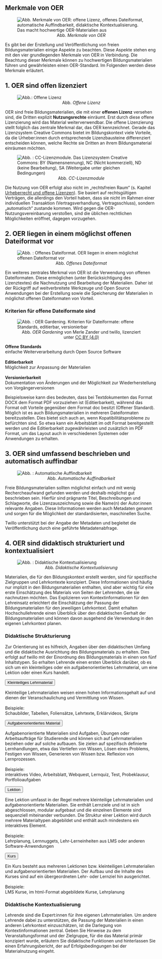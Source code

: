 ## Merkmale von OER

<figure>
  <img src="images/Merkmale_OER.svg" alt="Abb. Merkmale von OER: offene Lizenz, offenes Dateiformat, automatische Auffindbarkeit, didaktische Kontextualisierung. Das macht hochwertige OER-Materialien aus" title="Abbildung : Merkmale von OER"/>
  <figcaption style="text-align:center;font-size:14px;">Abb. <i>Merkmale von OER</i></figcaption>
</figure>

Es gibt bei der Erstellung und Veröffentlichung von freien Bildungsmaterialien einige Aspekte zu beachten. Diese Aspekte stehen eng mit den vier grundlegenden Merkmale von OER in Verbindung. Die Beachtung dieser Merkmale können zu hochwertigen Bildungsmaterialien führen und gewährleisten einen OER-Standard.
Im Folgenden werden diese Merkmale erläutert.

## 1. OER sind offen lizenziert

<figure>
  <img src="images/Merkmal_offene Lizenz.svg" alt="Abb.: Offene Lizenz" title="Abbildung : Offene Lizenz"/>
  <figcaption style="text-align:center;font-size:14px;">Abb. <i>Offene Lizenz</i></figcaption>
</figure>

OER sind freie Bildungsmaterialien, die mit einer <b>offenen Lizenz</b> versehen sind, die Dritten explizit <b>Nutzungsrechte</b> einräumt. Erst durch diese offene Lizenzierung wird das Material weiterverwendbar. Die offene Lizenzierung stellt folglich das zentrale Merkmal dar, das OER kennzeichnet. Gerade das Lizenzsystem Creative Commons bietet im Bildungskontext viele Vorteile, da die Urheber:innen durch entsprechende Lizenzbausteine differenziert entscheiden können, welche Rechte sie Dritten an ihrem Bildungsmaterial einräumen möchten. 

<figure>
  <img src="images/Nutzungsbedingungen_design.svg" alt="Abb. : CC-Lizenzmodule. Das Lizenzsystem Creative Commons: BY (Namensnennung), NC (Nicht kommerziell), ND (keine Bearbeitung), SA (Weitergabe unter gleichen Bedingungen)" title="Abbildung : CC-Lizenzmodule"/>
  <figcaption style="text-align:center;font-size:14px;">Abb. <i>CC-Lizenzmodule</i></figcaption>
</figure>

Die Nutzung von OER erfolgt also nicht im „rechtsfreien Raum“ (s. Kapitel <a aria-label="Link zur Seite: Urheberrechte und Lizenzen." href="#/urheberechte_und_lizenzen.md">Urheberrecht und offene Lizenzen</a>). Sie basiert auf rechtsgültigen Verträgen, die allerdings den Vorteil haben, dass sie nicht im Rahmen einer individuellen Transaktion (Vertragsverhandlung, Vertragsschluss), sondern „automatisch“ zustande kommen. Wird gegen die OER-Nutzungsvereinbarung verstoßen, sind die üblichen rechtlichen Möglichkeiten eröffnet, dagegen vorzugehen.

## 2. OER liegen in einem möglichst offenen Dateiformat vor 

<figure>
  <img src="images/Merkmal_offenes Dateiformat.svg" alt="Abb. : Offenes Dateiformat. OER liegen in einem möglichst offenen Dateiformat vor" title="Abbildung : Offenes Dateiformat"/>
  <figcaption style="text-align:center;font-size:14px;">Abb. <i>Offenes Dateiformat</i></figcaption>
</figure>

Ein weiteres zentrales Merkmal von OER ist die Verwendung von offenen Dateiformaten. Diese ermöglichen (unter Berücksichtigung des Lizenztextes) die Nachnutzung und Bearbeitung der Materialien. Daher ist der Rückgriff auf weitverbreitete Werkzeuge und Open Source Anwendungen bei der Erstellung sowie die Speicherung der Materialien in möglichst offenen Dateiformaten von Vorteil.

### Kriterien für offene Dateiformate sind

<figure>
  <img src="images/oernds_oer_gardening_text.svg" alt="Abb. : OER Gardening. Kriterien für Dateiformate: offene Standards, editierbar, versionierbar" title="Abbildung : 'OER Gardening' von Merle Zander und twillo, lizenziert unter CC BY (4.0)"/>
  <figcaption style="text-align:center;font-size:14px;">Abb. <i>OER Gardening</i> von Merle Zander und twillo, lizenziert unter <a aria-label="Link zur Quelle (CreativeCommons Seite)" href="https://creativecommons.org/licenses/by/4.0/deed.de" target="_blank">CC BY (4.0)</a></figcaption>
</figure>

<b>Offene Standards</b><br>einfache Weiterverarbeitung durch Open Source Software
<br>
<br>
<b>Editierbarkeit</b><br>Möglichkeit zur Anpassung der Materialien
<br>
<br>
<b>Versionierbarkeit</b><br>Dokumentation von Änderungen und der Möglichkeit zur Wiederherstellung von Vorgängerversionen

</center> 
 
Beispielsweise kann dies bedeuten, dass bei Textdokumenten das Format DOCX dem Format PDF vorzuziehen ist (Editierbarkeit), während das Format odt Vorteile gegenüber dem Format doc besitzt (Offener Standard). Möglich ist es auch Bildungsmaterialien in mehreren Dateiformaten bereitzustellen. Dies bietet sich auch an, wenn Kopatibilitätsprobleme zu befürchten sind. So etwa kann ein Arbeitsblatt im odt Format bereitgestellt werden und die Editierbarkeit zugewährleisten und zusätzlich im PDF Format, um das Layout auch in verschiedenen Systemen oder Anwendungen zu erhalten.

## 3. OER sind umfassend beschrieben und automatisch auffindbar

<figure>
  <img src="images/Merkmal_auffindbar machen.svg" alt="Abb. : Automatische Auffindbarkeit" title="Abbildung 8: Automatische Auffindbarkeit"/>
  <figcaption style="text-align:center;font-size:14px;">Abb. <i>Automatische Auffindbarkeit</i></figcaption>
</figure>

Freie Bildungsmaterialien sollten möglichst einfach und mit wenig Rechercheaufwand gefunden werden und deshalb möglichst gut beschrieben sein. Hierfür sind prägnante Titel, Beschreibungen und Schlagworte, die Lizenzauszeichnung sowie die Name(n) der Autor:innen relevante Angaben. Diese Informationen werden auch Metadaten genannt und sorgen für die Möglichkeit der standardisierten, maschinellen Suche.

Twillo unterstützt bei der Angabe der Metadaten und begleitet die Veröffentlichung durch eine geführte Metadatenabfrage.

## 4. OER sind didaktisch strukturiert und kontextualisiert

<figure>
<img src="images/Merkmal_didaktisch kontextualisieren.svg" alt="Abb. : Didaktische Kontextualisierung" title="Abbildung : Didaktische Kontextualisierung"/>
  <figcaption style="text-align:center;font-size:14px;">Abb. <i>Didaktische Kontextualisierung</i></figcaption>
</figure>

Materialien, die für den Bildungskontext erstellt werden, sind für spezifische Zielgruppen und Lehrkontexte konzipiert. Diese Informationen sind häufig nur implizit in den Bildungsmaterialien enthalten, sind aber wichtig für eine erste Einschätzung des Materials von Seiten der Lehrenden, die sie nachnutzen möchten. Das Explizieren von Kontextinformationen für den Lehreinsatz erleichtert die Einschätzung der Passung der Bildungsmaterialien für den jeweiligen Lehrkontext. Damit erhalten Hochschullehrende einen Überblick über den didaktischen Gerhalt der Bildungsmaterialien und können davon ausgehend die Verwendung in den eigenen Lehrkontext planen.

### Didaktische Strukturierung

Zur Orientierung ist es hilfreich, Angaben über den didaktischen Umfang und die didaktische Ausrichtung des Bildungsmaterials zu erhalten. Dies erfolgt auf twillo mit der Einordnung des Bildungsmaterials in einen von fünf Inhaltstypen. So erhalten Lehrende einen ersten Überblick darüber, ob es sich um ein kleinteiliges oder ein aufgabenorientiertes Lehrmaterial, um eine Lektion oder einen Kurs handelt. 

<!-- Script fürs Accordion -->
<script>
var acc = document.getElementsByClassName("accordion");

for (var i = 0; i < acc.length; i++) {
  acc[i].addEventListener("click", function() {
    var panel = this.nextElementSibling;
    /* if panel already open */
    if (panel.style.maxHeight) {
      this.classList.toggle('activeA', false);
    	panel.style.maxHeight = null;
      return;
    }
    /* else */
  	 for (var j = 0; j < acc.length; j++) {
    	acc[j].classList.toggle('activeA', false)
    	var p = acc[j].nextElementSibling;
    	p.style.maxHeight = null;
    }
    this.classList.toggle('activeA', true);
    panel.style.maxHeight = panel.scrollHeight + "px";

  });
}
</script>

<div>
   <button class="accordion">Kleinteiliges Lehrmaterial</button>
   <div class="panel">
      <p>Kleinteilige Lehrmaterialien weisen einen hohen Informationsgehalt auf und dienen der Veranschaulichung und Vermittlung von Wissen.<br><br>Beispiele:<br> Schaubilder, Tabellen, Foliensätze, Lehrtexte, Erklärvideos, Skripte</p>
   </div>
   <button class="accordion">Aufgabenorientiertes Material</button>
   <div class="panel">
      <p>Aufgabenorientierte Materialien sind Aufgaben, Übungen oder Arbeitsaufträge für Studierende und können sich auf Lehrmaterialien beziehen oder auf solche aufbauen. Sie zielen auf spezifisch definierte Lernhandlungen, etwa das Vertiefen von Wissen, Lösen eines Problems, Festigen von Wissen, Generieren von Wissen bzw. Reflexion von Lernprozessen.<br><br>Beispiele:<br>interaktives Video, Arbeitsblatt, Webquest, Lernquiz, Test, Probeklausur, Portfolioaufgaben</p>
   </div>
   <button class="accordion">Lektion</button>
   <div class="panel">
      <p>Eine Lektion umfasst in der Regel mehrere kleinteilige Lehrmaterialien und aufgabenorientierte Materialien. Sie enthält Lernziele und ist in sich abgeschlossen, modular aufgebaut und die einzelnen Elemente sind sequenziell miteinander verbunden. Die Struktur einer Lektion wird durch mehrere Materialtypen abgebildet und enthält auch mindestens ein interaktives Element.<br><br>Beispiele:<br>Lehrplanung, Lernnuggets, Lehr-Lerneinheiten aus LMS oder anderen Software-Anwendungen</p>
   </div>
   <button class="accordion">Kurs</button>
   <div class="panel">
      <p>Ein Kurs besteht aus mehreren Lektionen bzw. kleinteiligen Lehrmaterialien und aufgabenorientierten Materialien. Der Aufbau und die Inhalte des Kurses sind auf ein übergeordneten Lehr- oder Lernziel hin ausgerichtet.<br><br>Beispiele:<br>LMS Kurse, im html-Format abgebildete Kurse, Lehrplanung</p>
   </div>
  

### Didaktische Kontextualisierung

Lehrende sind die Expert:innen für ihre eigenen Lehrmaterialien. Um andere Lehrende dabei zu unterstützen, die Passung der Materialien in einen anderen Lehrkontext einzuschätzen, ist die Darlegung von Kontextinformationen zentral. Geben Sie Hinweise zu dem Veranstaltungsformat und der Zielgruppe, für die das Material primär konzipiert wurde, erläutern Sie didaktische Funktionen und hinterlassen Sie einen Erfahrungsbericht, der auf Erfolgsbedingungen bei der Materialnutzung eingeht.

